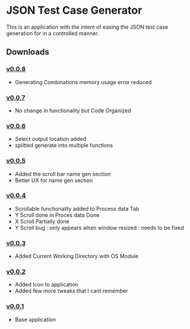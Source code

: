 # JSON Test Case Generator

This is an application with the intent of easing the JSON test case generation for in a controlled manner.

## Downloads

### [v0.0.8](dist/JSON_Test_Case_Generator%20v0.0.8.exe)

- Generating Combinations memory usage error reduced

### [v0.0.7](dist/JSON_Test_Case_Generator%20v0.0.7.exe)

- No change in functionality but Code Organized

### [v0.0.6](dist/JSON_Test_Case_Generator%20v0.0.6.exe)

- Select output location added
- splitted generate into multiple functions

### [v0.0.5](dist/JSON_Test_Case_Generator%20v0.0.5.exe)

- Added the scroll bar name gen section
- Better UX for name gen section

### [v0.0.4](dist/JSON_Test_Case_Generator%20v0.0.4.exe)

- Scrollable functionality added to Process data Tab
- Y Scroll done in Proces data Done
- X Scroll Partially done
- Y Scroll bug : only appears when window resized : needs to be fixed

### [v0.0.3](dist/JSON_Test_Case_Generator%20v0.0.3.exe)

- Added Current Working Directory with OS Module

### [v0.0.2](dist/JSON_Test_Case_Generator%20v0.0.2.exe)

- Added Icon to application
- Added few more tweaks that I cant remember

### [v0.0.1](dist/JSON_Test_Case_Generator%20v0.0.1.exe)

- Base application
